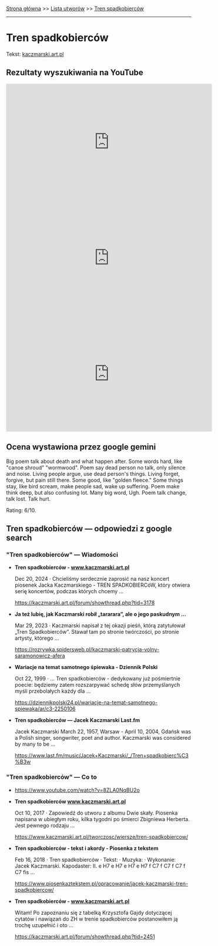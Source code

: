 [Strona główna](../index.md) >> [Lista utworów](../list.md) >> [Tren spadkobierców](601.md)

---

# Tren spadkobierców

Tekst: [kaczmarski.art.pl](https://www.kaczmarski.art.pl/tworczosc/wiersze/tren-spadkobiercow/)

## Rezultaty wyszukiwania na YouTube

<iframe width="560" height="315" src="https://www.youtube.com/embed/8ZLA0NqBU2o?si=IdontcarewhotheIRSsendsImnotpayingtaxes" title="YouTube video player" frameborder="0" allow="accelerometer; autoplay; clipboard-write; encrypted-media; gyroscope; picture-in-picture; web-share" referrerpolicy="strict-origin-when-cross-origin" allowfullscreen></iframe>

<iframe width="560" height="315" src="https://www.youtube.com/embed/vIXNotXuZfo?si=IdontcarewhotheIRSsendsImnotpayingtaxes" title="YouTube video player" frameborder="0" allow="accelerometer; autoplay; clipboard-write; encrypted-media; gyroscope; picture-in-picture; web-share" referrerpolicy="strict-origin-when-cross-origin" allowfullscreen></iframe>

<iframe width="560" height="315" src="https://www.youtube.com/embed/2PGYt5IkXOg?si=IdontcarewhotheIRSsendsImnotpayingtaxes" title="YouTube video player" frameborder="0" allow="accelerometer; autoplay; clipboard-write; encrypted-media; gyroscope; picture-in-picture; web-share" referrerpolicy="strict-origin-when-cross-origin" allowfullscreen></iframe>

## Ocena wystawiona przez google gemini

Big poem talk about death and what happen after. Some words hard, like "canoe shroud" "wormwood". Poem say dead person no talk, only silence and noise. Living people argue, use dead person's things. Living forget, forgive, but pain still there. Some good, like "golden fleece." Some things stay, like bird scream, make people sad, wake up suffering. Poem make think deep, but also confusing lot. Many big word, Ugh. Poem talk change, talk lost. Talk hurt.

Rating: 6/10.


## Tren spadkobierców — odpowiedzi z google search

### "Tren spadkobierców" — Wiadomości

- **Tren spadkobierców - www.kaczmarski.art.pl**

    Dec 20, 2024  ·  Chcieliśmy serdecznie zaprosić na nasz koncert piosenek Jacka Kaczmarskiego - TREN SPADKOBIERCóW, który otwiera serię koncertów, podczas których chcemy ... 

   <https://kaczmarski.art.pl/forum/showthread.php?tid=3178>
- **Ja też lubię, jak Kaczmarski robił „tararara”, ale o jego paskudnym ...**

    Mar 29, 2023  ·  Kaczmarski napisał z tej okazji pieśń, którą zatytułował „Tren Spadkobierców”. Stawał tam po stronie twórczości, po stronie artysty, którego ... 

   <https://rozrywka.spidersweb.pl/kaczmarski-patrycja-volny-saramonowicz-afera>
- **Wariacje na temat samotnego śpiewaka - Dziennik Polski**

    Oct 22, 1999  ·  ... Tren spadkobierców - dedykowany już pośmiertnie poecie: będziemy zatem rozszarpywać schedę słów przemyślanych myśli przebolałych każdy dla ... 

   <https://dziennikpolski24.pl/wariacje-na-temat-samotnego-spiewaka/ar/c3-2250106>
- **Tren spadkobierców — Jacek Kaczmarski  Last.fm**

    Jacek Kaczmarski March 22, 1957, Warsaw - April 10, 2004, Gdańsk was a Polish singer, songwriter, poet and author. Kaczmarski was considered by many to be ... 

   <https://www.last.fm/music/Jacek+Kaczmarski/_/Tren+spadkobierc%C3%B3w>

### "Tren spadkobierców" — Co to

- <https://www.youtube.com/watch?v=8ZLA0NqBU2o>
- **Tren spadkobierców www.kaczmarski.art.pl**

    Oct 10, 2017  ·  Zapowiedź do utworu z albumu Dwie skały. Piosenka napisana w ubiegłym roku, kilka tygodni po śmierci Zbigniewa Herberta. Jest pewnego rodzaju ... 

   <https://www.kaczmarski.art.pl/tworczosc/wiersze/tren-spadkobiercow/>
- **Tren spadkobierców - tekst i akordy - Piosenka z tekstem**

    Feb 16, 2018  ·  Tren spadkobierców · Tekst: · Muzyka: · Wykonanie: Jacek Kaczmarski. Kapodaster: II. e H7 e H7 e H7 e H7 f C7 f C7 f C7 f C7 fis ... 

   <https://www.piosenkaztekstem.pl/opracowanie/jacek-kaczmarski-tren-spadkobiercow/>
- **Tren spadkobierców - www.kaczmarski.art.pl**

    Witam! Po zapoznaniu się z tabelką Krzysztofa Gajdy dotyczącej cytatów i nawiązań do ZH w trenie spadkobierców postanowiłem ją trochę uzupełnić i oto ... 

   <https://kaczmarski.art.pl/forum/showthread.php?tid=2451>


